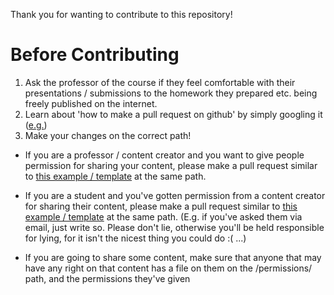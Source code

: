 Thank you for wanting to contribute to this repository!

# Before Contributing
1) Ask the professor of the course if they feel comfortable with their presentations / submissions to the homework they prepared etc. being freely published on the internet.
2) Learn about 'how to make a pull request on github' by simply googling it ([e.g.](https://www.google.com/search?channel=fs&client=ubuntu&q=how+to+make+a+pull+request+github))
3) Make your changes on the correct path!

* If you are a professor / content creator and you want to give people permission for sharing your content, please make a pull request similar to [this example / template](https://github.com/batikanor/tgu-archive/blob/main/permissions/BATIKAN-BORA-ORMANCI.md) at the same path.

* If you are a student and you've gotten permission from a content creator for sharing their content, please make a pull request similar to [this example / template](https://github.com/batikanor/tgu-archive/blob/main/permissions/BATIKAN-BORA-ORMANCI.md) at the same path. (E.g. if you've asked them via email, just write so. Please don't lie, otherwise you'll be held responsible for lying, for it isn't the nicest thing you could do :( ...)

* If you are going to share some content, make sure that anyone that may have any right on that content has a file on them on the /permissions/ path, and the permissions they've given  
